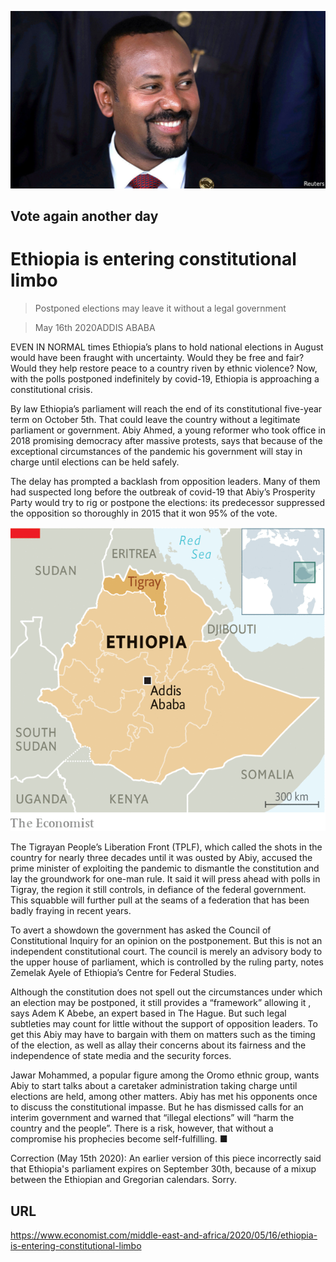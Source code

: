 ![](./images/20200516_MAP502.jpg)

## Vote again another day

# Ethiopia is entering constitutional limbo

> Postponed elections may leave it without a legal government

> May 16th 2020ADDIS ABABA

EVEN IN NORMAL times Ethiopia’s plans to hold national elections in August would have been fraught with uncertainty. Would they be free and fair? Would they help restore peace to a country riven by ethnic violence? Now, with the polls postponed indefinitely by covid-19, Ethiopia is approaching a constitutional crisis.

By law Ethiopia’s parliament will reach the end of its constitutional five-year term on October 5th. That could leave the country without a legitimate parliament or government. Abiy Ahmed, a young reformer who took office in 2018 promising democracy after massive protests, says that because of the exceptional circumstances of the pandemic his government will stay in charge until elections can be held safely.

The delay has prompted a backlash from opposition leaders. Many of them had suspected long before the outbreak of covid-19 that Abiy’s Prosperity Party would try to rig or postpone the elections: its predecessor suppressed the opposition so thoroughly in 2015 that it won 95% of the vote.



![](./images/20200516_MAM996.png)

The Tigrayan People’s Liberation Front (TPLF), which called the shots in the country for nearly three decades until it was ousted by Abiy, accused the prime minister of exploiting the pandemic to dismantle the constitution and lay the groundwork for one-man rule. It said it will press ahead with polls in Tigray, the region it still controls, in defiance of the federal government. This squabble will further pull at the seams of a federation that has been badly fraying in recent years.

To avert a showdown the government has asked the Council of Constitutional Inquiry for an opinion on the postponement. But this is not an independent constitutional court. The council is merely an advisory body to the upper house of parliament, which is controlled by the ruling party, notes Zemelak Ayele of Ethiopia’s Centre for Federal Studies.

Although the constitution does not spell out the circumstances under which an election may be postponed, it still provides a “framework” allowing it , says Adem K Abebe, an expert based in The Hague. But such legal subtleties may count for little without the support of opposition leaders. To get this Abiy may have to bargain with them on matters such as the timing of the election, as well as allay their concerns about its fairness and the independence of state media and the security forces.

Jawar Mohammed, a popular figure among the Oromo ethnic group, wants Abiy to start talks about a caretaker administration taking charge until elections are held, among other matters. Abiy has met his opponents once to discuss the constitutional impasse. But he has dismissed calls for an interim government and warned that “illegal elections” will “harm the country and the people”. There is a risk, however, that without a compromise his prophecies become self-fulfilling. ■

Correction (May 15th 2020): An earlier version of this piece incorrectly said that Ethiopia's parliament expires on September 30th, because of a mixup between the Ethiopian and Gregorian calendars. Sorry.

## URL

https://www.economist.com/middle-east-and-africa/2020/05/16/ethiopia-is-entering-constitutional-limbo
